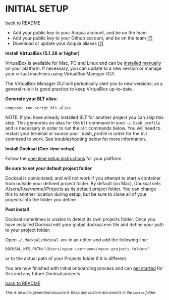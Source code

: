 # INITIAL SETUP
[back to README](../README.md)

* Add your public key to your Acquia account, and be on the team
* Add your public key to your Github account, and be on the team [(?)](https://help.github.com/articles/adding-a-new-ssh-key-to-your-github-account/)
* Download or update your Acquia aliases [(?)](https://docs.acquia.com/acquia-cloud/manage/ssh/drush/aliases/)

**Install VirtualBox (5.1.28 or higher)**

VirtualBox is available for Mac, PC and Linux and can be [installed manually](https://www.virtualbox.org/wiki/Downloads) on your platform. If necessary, you can update to a new version or manage your virtual machines using VirtualBox Manager GUI.

The VirtualBox Manager GUI will periodically alert you to new versions; as a general rule it is good practice to keep VirtualBox up-to-date.

**Generate your BLT alias:**

```
composer run-script blt-alias
```

NOTE: If you have already installed BLT for another project you can skip this step. This generates an alias for the ```blt``` command in your ```~/.bash_profile``` and is necessary in order to run the ```blt``` commands below.  You will need to restart your terminal or source your .bash_profile in order for the ```blt``` command to work. See troubleshooting below for more information.


**Install Docksal (One-time setup)**

Follow the [one-time setup instructions](https://docs.docksal.io/en/master/getting-started/env-setup/) for your platform.

**Be sure to set your default project folder**

Docksal is opinionated, and will not work if you attempt to start a container from outside your defined project folder. By default (on Mac), Docksal sets /Users/*[username]*/Projects as its default project folder.  You can change this to another location during setup, but be sure to clone all of your projects into the folder you define.

**Post install**

Docksal sometimes is unable to detect its own projects folder. Once you have installed Docksal edit your global docksal.env file and define your path to your project folder:

Open ```~/.docksal/docksal.env``` in an editor and add the following line:

 ``` DOCKSAL_NFS_PATH="/Users/<your-username>/<your-projects-folder>" ```

 or to the actual path of your Projects folder if it is different.

You are now finished with initial onboarding process and can [get started](../README.md) for this and any future Docksal projects.

[back to README](../README.md)

*<small>This is an auto-generated document. Keep any custom documents in the ```custom``` folder.</small>*
